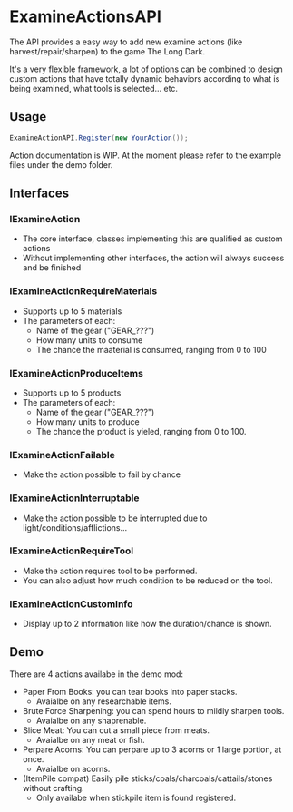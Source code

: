 # ExamineActionsAPI

The API provides a easy way to add new examine actions (like harvest/repair/sharpen) to the game The Long Dark.

It's a very flexible framework, a lot of options can be combined to design custom actions that have totally dynamic behaviors according to what is being examined, what tools is selected... etc.

## Usage

```csharp
ExamineActionAPI.Register(new YourAction());
```

Action documentation is WIP. At the moment please refer to the example files under the demo folder.

## Interfaces

### IExamineAction

- The core interface, classes implementing this are qualified as custom actions
- Without implementing other interfaces, the action will always success and be finished

### IExamineActionRequireMaterials

- Supports up to 5 materials
- The parameters of each:
    - Name of the gear ("GEAR_???")
    - How many units to consume
    - The chance the maaterial is consumed, ranging from 0 to 100

### IExamineActionProduceItems

- Supports up to 5 products
- The parameters of each:
    - Name of the gear ("GEAR_???")
    - How many units to produce
    - The chance the product is yieled, ranging from 0 to 100.

### IExamineActionFailable

- Make the action possible to fail by chance

### IExamineActionInterruptable

- Make the action possible to be interrupted due to light/conditions/afflictions...

### IExamineActionRequireTool

- Make the action requires tool to be performed.
- You can also adjust how much condition to be reduced on the tool.

### IExamineActionCustomInfo

- Display up to 2 information like how the duration/chance is shown.

## Demo

There are 4 actions availabe in the demo mod:

- Paper From Books: you can tear books into paper stacks.
    - Avaialbe on any researchable items.
- Brute Force Sharpening: you can spend hours to mildly sharpen tools.
    - Avaialbe on any shaprenable.
- Slice Meat: You can cut a small piece from meats.
    - Avaialbe on any meat or fish.
- Perpare Acorns: You can perpare up to 3 acorns or 1 large portion, at once.
    - Avaialbe on acorns.
- (ItemPile compat) Easily pile sticks/coals/charcoals/cattails/stones without crafting.
    - Only availabe when stickpile item is found registered.